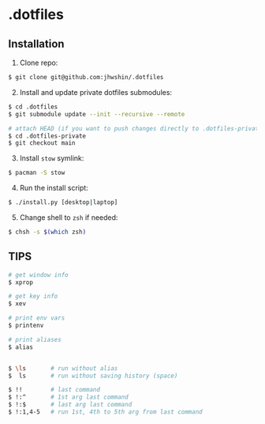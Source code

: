 # .dotfiles

## Installation

1. Clone repo:
```bash
$ git clone git@github.com:jhwshin/.dotfiles
```

2. Install and update private dotfiles submodules:
```bash
$ cd .dotfiles
$ git submodule update --init --recursive --remote

# attach HEAD (if you want to push changes directly to .dotfiles-private)
$ cd .dotfiles-private
$ git checkout main
```

3. Install `stow` symlink:
```bash
$ pacman -S stow
```

4. Run the install script:
```bash
$ ./install.py [desktop|laptop]
```

5. Change shell to `zsh` if needed:
```bash
$ chsh -s $(which zsh)
```

## TIPS

```bash
# get window info
$ xprop

# get key info
$ xev
```

```bash
# print env vars
$ printenv

# print aliases
$ alias


$ \ls       # run without alias
$  ls       # run without saving history (space)

$ !!        # last command
$ !:^       # 1st arg last command
$ !:$       # last arg last command
$ !:1,4-5   # run 1st, 4th to 5th arg from last command
```